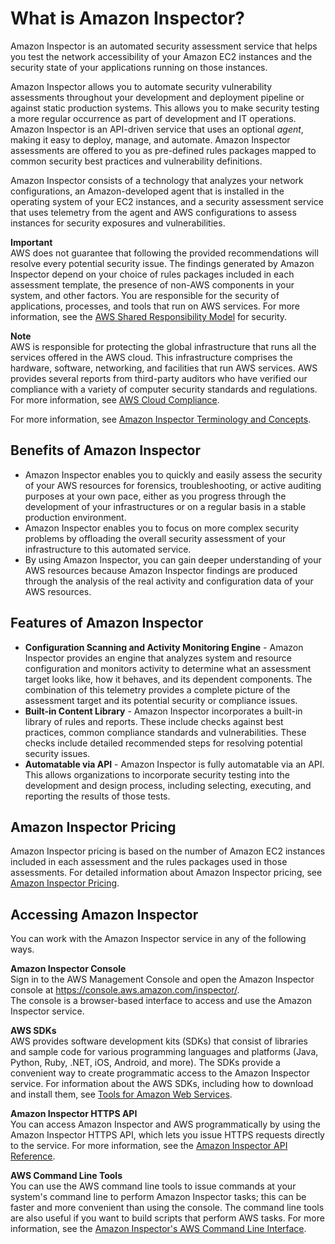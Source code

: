 # What is Amazon Inspector?<a name="inspector_introduction"></a>

Amazon Inspector is an automated security assessment service that helps you test the network accessibility of your Amazon EC2 instances and the security state of your applications running on those instances\.

Amazon Inspector allows you to automate security vulnerability assessments throughout your development and deployment pipeline or against static production systems\. This allows you to make security testing a more regular occurrence as part of development and IT operations\. Amazon Inspector is an API\-driven service that uses an optional *agent*, making it easy to deploy, manage, and automate\. Amazon Inspector assessments are offered to you as pre\-defined rules packages mapped to common security best practices and vulnerability definitions\.

Amazon Inspector consists of a technology that analyzes your network configurations, an Amazon\-developed agent that is installed in the operating system of your EC2 instances, and a security assessment service that uses telemetry from the agent and AWS configurations to assess instances for security exposures and vulnerabilities\.

**Important**  
AWS does not guarantee that following the provided recommendations will resolve every potential security issue\. The findings generated by Amazon Inspector depend on your choice of rules packages included in each assessment template, the presence of non\-AWS components in your system, and other factors\. You are responsible for the security of applications, processes, and tools that run on AWS services\. For more information, see the [ AWS Shared Responsibility Model](https://aws.amazon.com/compliance/shared-responsibility-model/) for security\.

**Note**  
AWS is responsible for protecting the global infrastructure that runs all the services offered in the AWS cloud\. This infrastructure comprises the hardware, software, networking, and facilities that run AWS services\. AWS provides several reports from third\-party auditors who have verified our compliance with a variety of computer security standards and regulations\. For more information, see [AWS Cloud Compliance](https://aws.amazon.com/compliance)\. 

For more information, see [Amazon Inspector Terminology and Concepts](inspector_concepts.md)\.

## Benefits of Amazon Inspector<a name="InspectorBenefits"></a>
+ Amazon Inspector enables you to quickly and easily assess the security of your AWS resources for forensics, troubleshooting, or active auditing purposes at your own pace, either as you progress through the development of your infrastructures or on a regular basis in a stable production environment\.
+ Amazon Inspector enables you to focus on more complex security problems by offloading the overall security assessment of your infrastructure to this automated service\.
+ By using Amazon Inspector, you can gain deeper understanding of your AWS resources because Amazon Inspector findings are produced through the analysis of the real activity and configuration data of your AWS resources\.

## Features of Amazon Inspector<a name="InspectorFeatures"></a>
+ **Configuration Scanning and Activity Monitoring Engine** \- Amazon Inspector provides an engine that analyzes system and resource configuration and monitors activity to determine what an assessment target looks like, how it behaves, and its dependent components\. The combination of this telemetry provides a complete picture of the assessment target and its potential security or compliance issues\. 
+ **Built\-in Content Library** \- Amazon Inspector incorporates a built\-in library of rules and reports\. These include checks against best practices, common compliance standards and vulnerabilities\. These checks include detailed recommended steps for resolving potential security issues\. 
+ **Automatable via API** \- Amazon Inspector is fully automatable via an API\. This allows organizations to incorporate security testing into the development and design process, including selecting, executing, and reporting the results of those tests\. 

## Amazon Inspector Pricing<a name="InspectorPricing"></a>

Amazon Inspector pricing is based on the number of Amazon EC2 instances included in each assessment and the rules packages used in those assessments\. For detailed information about Amazon Inspector pricing, see [Amazon Inspector Pricing](http://aws.amazon.com/inspector/pricing/)\.

## Accessing Amazon Inspector<a name="AccessingInspector"></a>

You can work with the Amazon Inspector service in any of the following ways\. 

**Amazon Inspector Console**  
Sign in to the AWS Management Console and open the Amazon Inspector console at [https://console\.aws\.amazon\.com/inspector/](https://console.aws.amazon.com/inspector/)\.  
The console is a browser\-based interface to access and use the Amazon Inspector service\.

**AWS SDKs**  
AWS provides software development kits \(SDKs\) that consist of libraries and sample code for various programming languages and platforms \(Java, Python, Ruby, \.NET, iOS, Android, and more\)\. The SDKs provide a convenient way to create programmatic access to the Amazon Inspector service\. For information about the AWS SDKs, including how to download and install them, see [Tools for Amazon Web Services](https://aws.amazon.com/tools/)\.

**Amazon Inspector HTTPS API**  
You can access Amazon Inspector and AWS programmatically by using the Amazon Inspector HTTPS API, which lets you issue HTTPS requests directly to the service\. For more information, see the [Amazon Inspector API Reference](https://docs.aws.amazon.com/inspector/latest/APIReference/)\.

**AWS Command Line Tools**  
You can use the AWS command line tools to issue commands at your system's command line to perform Amazon Inspector tasks; this can be faster and more convenient than using the console\. The command line tools are also useful if you want to build scripts that perform AWS tasks\. For more information, see the [Amazon Inspector's AWS Command Line Interface](http://docs.aws.amazon.com/cli/latest/reference/inspector/index.html)\.